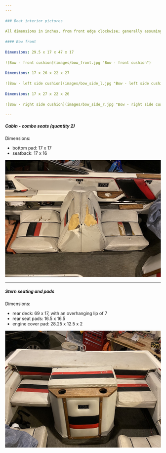 ```yaml
---
---

### Boat interior pictures

All dimensions in inches, from front edge clockwise; generally assuming 4&quot; thickness

#### Bow front

Dimensions: 29.5 x 17 x 47 x 17

![Bow - front cushion](images/bow_front.jpg "Bow - front cushion")

Dimensions: 17 x 26 x 22 x 27

![Bow - left side cushion](images/bow_side_l.jpg "Bow - left side cushion")

Dimensions: 17 x 27 x 22 x 26

![Bow - right side cushion](images/bow_side_r.jpg "Bow - right side cushion")

---
```


##### Cabin - combo seats (quantity 2)

Dimensions:

* bottom pad: 17 x 17
* seatback: 17 x 16

![Cabin combo seats](images/cabin_combo_seats.jpg "Cabin combo seats")

---

##### Stern seating and pads

Dimensions:

* rear deck: 69 x 17, with an overhanging lip of 7
* rear seat pads: 16.5 x 16.5
* engine cover pad: 28.25 x 12.5 x 2

![Rear deck](images/rear_deck.jpg "Rear deck")
